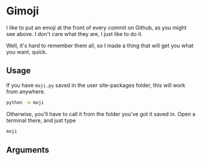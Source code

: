 # Gimoji

I like to put an emoji at the front of every commit on Github, as you might see above. I don't care what they are, I just like to do it.

Well, it's hard to remember them all, so I made a thing that will get you what you want, quick.

Usage
----------------

If you have `moji.py` saved in the user site-packages folder, this will work from anywhere.

```bash
python -m moji
```

Otherwise, you'll have to call it from the folder you've got it saved in. Open a terminal there, and just type
```bash
moji
```

Arguments
-------------------

